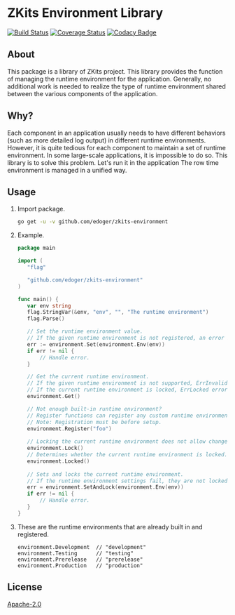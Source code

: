# ZKits Environment Library #

[![Build Status](https://travis-ci.org/edoger/zkits-environment.svg?branch=master)](https://travis-ci.org/edoger/zkits-environment)
[![Coverage Status](https://coveralls.io/repos/github/edoger/zkits-environment/badge.svg?branch=master)](https://coveralls.io/github/edoger/zkits-environment?branch=master)
[![Codacy Badge](https://api.codacy.com/project/badge/Grade/5b5f1e62d67846b3813fc77634b8dff3)](https://www.codacy.com/manual/edoger/zkits-environment?utm_source=github.com&amp;utm_medium=referral&amp;utm_content=edoger/zkits-environment&amp;utm_campaign=Badge_Grade)

## About ##

This package is a library of ZKits project. 
This library provides the function of managing the runtime environment for the application. 
Generally, no additional work is needed to realize the type of runtime environment shared 
between the various components of the application.

## Why? ##

Each component in an application usually needs to have different behaviors (such as more detailed log output) 
in different runtime environments. 
However, it is quite tedious for each component to maintain a set of runtime environment. 
In some large-scale applications, it is impossible to do so. 
This library is to solve this problem. 
Let's run it in the application The row time environment is managed in a unified way.

## Usage ##

 1. Import package.
 
    ```sh
    go get -u -v github.com/edoger/zkits-environment
    ```
    
 2. Example.
 
    ```go
    package main
    
    import (
       "flag"
    
       "github.com/edoger/zkits-environment"
    )
    
    func main() {
       var env string
       flag.StringVar(&env, "env", "", "The runtime environment")
       flag.Parse()
    
       // Set the runtime environment value.
       // If the given runtime environment is not registered, an error is returned.
       err := environment.Set(environment.Env(env))
       if err != nil {
           // Handle error.
       }
    
       // Get the current runtime environment.
       // If the given runtime environment is not supported, ErrInvalidEnv error is returned.
       // If the current runtime environment is locked, ErrLocked error is returned.
       environment.Get()
    
       // Not enough built-in runtime environment?
       // Register functions can register any custom runtime environment.
       // Note: Registration must be before setup.
       environment.Register("foo")
       
       // Locking the current runtime environment does not allow changes.
       environment.Lock()
       // Determines whether the current runtime environment is locked.
       environment.Locked()
       
       // Sets and locks the current runtime environment.
       // If the runtime environment settings fail, they are not locked.
       err = environment.SetAndLock(environment.Env(env))
       if err != nil {
           // Handle error.
       }
    }
    ```

 3. These are the runtime environments that are already built in and registered.
    ```
    environment.Development  // "development"
    environment.Testing      // "testing"
    environment.Prerelease   // "prerelease"
    environment.Production   // "production"
    ```

## License ##

[Apache-2.0](http://www.apache.org/licenses/LICENSE-2.0)
